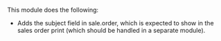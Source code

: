 This module does the following:

- Adds the subject field in sale.order, which is expected to show in the
  sales order print (which should be handled in a separate module).

